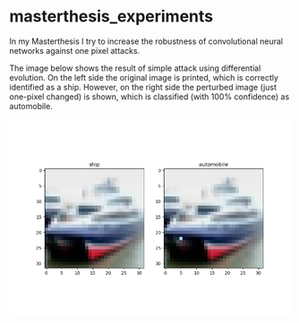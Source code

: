 # masterthesis_experiments

In my Masterthesis I try to increase the robustness of convolutional neural networks against one pixel attacks.

The image below shows the result of simple attack using differential evolution. On the left side the original image is printed,
which is correctly identified as a ship. However, on the right side the perturbed image (just one-pixel changed) is shown, which is
classified (with 100% confidence) as automobile.

![](images/Figure_1.png)
